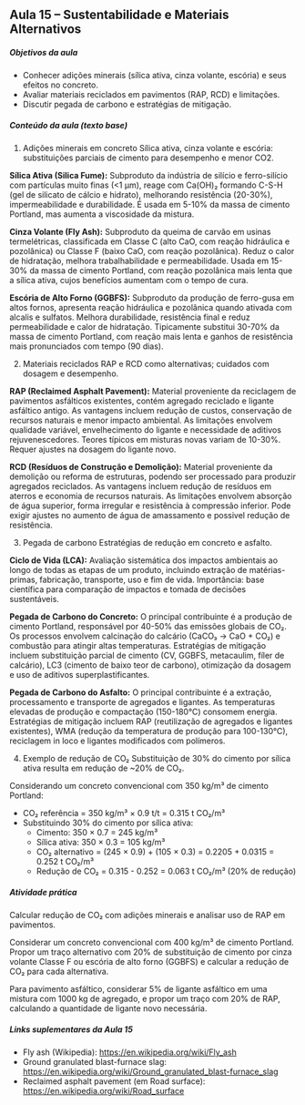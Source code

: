 ## Aula 15 – Sustentabilidade e Materiais Alternativos

##### Objetivos da aula
- Conhecer adições minerais (sílica ativa, cinza volante, escória) e seus efeitos no concreto.
- Avaliar materiais reciclados em pavimentos (RAP, RCD) e limitações.
- Discutir pegada de carbono e estratégias de mitigação.

##### Conteúdo da aula (texto base)

1) Adições minerais em concreto
Sílica ativa, cinza volante e escória: substituições parciais de cimento para desempenho e menor CO2.

**Sílica Ativa (Silica Fume):** Subproduto da indústria de silício e ferro-silício com partículas muito finas (<1 μm), reage com Ca(OH)₂ formando C-S-H (gel de silicato de cálcio e hidrato), melhorando resistência (20-30%), impermeabilidade e durabilidade. É usada em 5-10% da massa de cimento Portland, mas aumenta a viscosidade da mistura.

**Cinza Volante (Fly Ash):** Subproduto da queima de carvão em usinas termelétricas, classificada em Classe C (alto CaO, com reação hidráulica e pozolânica) ou Classe F (baixo CaO, com reação pozolânica). Reduz o calor de hidratação, melhora trabalhabilidade e permeabilidade. Usada em 15-30% da massa de cimento Portland, com reação pozolânica mais lenta que a sílica ativa, cujos benefícios aumentam com o tempo de cura.

**Escória de Alto Forno (GGBFS):** Subproduto da produção de ferro-gusa em altos fornos, apresenta reação hidráulica e pozolânica quando ativada com alcalis e sulfatos. Melhora durabilidade, resistência final e reduz permeabilidade e calor de hidratação. Tipicamente substitui 30-70% da massa de cimento Portland, com reação mais lenta e ganhos de resistência mais pronunciados com tempo (90 dias).

2) Materiais reciclados
RAP e RCD como alternativas; cuidados com dosagem e desempenho.

**RAP (Reclaimed Asphalt Pavement):** Material proveniente da reciclagem de pavimentos asfálticos existentes, contém agregado reciclado e ligante asfáltico antigo. As vantagens incluem redução de custos, conservação de recursos naturais e menor impacto ambiental. As limitações envolvem qualidade variável, envelhecimento do ligante e necessidade de aditivos rejuvenescedores. Teores típicos em misturas novas variam de 10-30%. Requer ajustes na dosagem do ligante novo.

**RCD (Resíduos de Construção e Demolição):** Material proveniente da demolição ou reforma de estruturas, podendo ser processado para produzir agregados reciclados. As vantagens incluem redução de resíduos em aterros e economia de recursos naturais. As limitações envolvem absorção de água superior, forma irregular e resistência à compressão inferior. Pode exigir ajustes no aumento de água de amassamento e possivel redução de resistência.

3) Pegada de carbono
Estratégias de redução em concreto e asfalto.

**Ciclo de Vida (LCA):** Avaliação sistemática dos impactos ambientais ao longo de todas as etapas de um produto, incluindo extração de matérias-primas, fabricação, transporte, uso e fim de vida. Importância: base científica para comparação de impactos e tomada de decisões sustentáveis.

**Pegada de Carbono do Concreto:** O principal contribuinte é a produção de cimento Portland, responsável por 40-50% das emissões globais de CO₂. Os processos envolvem calcinação do calcário (CaCO₃ → CaO + CO₂) e combustão para atingir altas temperaturas. Estratégias de mitigação incluem substituição parcial de cimento (CV, GGBFS, metacaulim, fíler de calcário), LC3 (cimento de baixo teor de carbono), otimização da dosagem e uso de aditivos superplastificantes.

**Pegada de Carbono do Asfalto:** O principal contribuinte é a extração, processamento e transporte de agregados e ligantes. As temperaturas elevadas de produção e compactação (150-180°C) consomem energia. Estratégias de mitigação incluem RAP (reutilização de agregados e ligantes existentes), WMA (redução da temperatura de produção para 100-130°C), reciclagem in loco e ligantes modificados com polímeros.

4) Exemplo de redução de CO₂
Substituição de 30% do cimento por sílica ativa resulta em redução de ~20% de CO₂.

Considerando um concreto convencional com 350 kg/m³ de cimento Portland:
- CO₂ referência = 350 kg/m³ × 0.9 t/t = 0.315 t CO₂/m³
- Substituindo 30% do cimento por sílica ativa:
  - Cimento: 350 × 0.7 = 245 kg/m³
  - Sílica ativa: 350 × 0.3 = 105 kg/m³
  - CO₂ alternativo = (245 × 0.9) + (105 × 0.3) = 0.2205 + 0.0315 = 0.252 t CO₂/m³
  - Redução de CO₂ = 0.315 - 0.252 = 0.063 t CO₂/m³ (20% de redução)

##### Atividade prática
Calcular redução de CO₂ com adições minerais e analisar uso de RAP em pavimentos.

Considerar um concreto convencional com 400 kg/m³ de cimento Portland. Propor um traço alternativo com 20% de substituição de cimento por cinza volante Classe F ou escória de alto forno (GGBFS) e calcular a redução de CO₂ para cada alternativa.

Para pavimento asfáltico, considerar 5% de ligante asfáltico em uma mistura com 1000 kg de agregado, e propor um traço com 20% de RAP, calculando a quantidade de ligante novo necessária.

##### Links suplementares da Aula 15
- Fly ash (Wikipedia): https://en.wikipedia.org/wiki/Fly_ash
- Ground granulated blast-furnace slag: https://en.wikipedia.org/wiki/Ground_granulated_blast-furnace_slag
- Reclaimed asphalt pavement (em Road surface): https://en.wikipedia.org/wiki/Road_surface